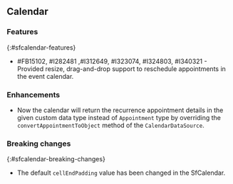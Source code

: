 ## Calendar

### Features

{:#sfcalendar-features}  

* \#FB15102, \#I282481 ,\#I312649, \#I323074, \#I324803, \#I340321 - Provided resize, drag-and-drop support to reschedule appointments in the event calendar.

### Enhancements

* Now the calendar will return the recurrence appointment details in the given custom data type instead of `Appointment` type by overriding the `convertAppointmentToObject` method of the `CalendarDataSource`.

### Breaking changes
{:#sfcalendar-breaking-changes}

* The default `cellEndPadding` value has been changed in the SfCalendar.